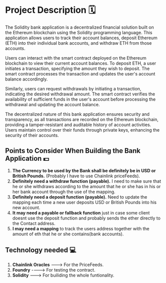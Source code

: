 # Project Description 🗓

The Solidity bank application is a decentralized financial solution built on the Ethereum blockchain using the Solidity programming language. This application allows users to track their account balances, deposit Ethereum (ETH) into their individual bank accounts, and withdraw ETH from those accounts.

Users can interact with the smart contract deployed on the Ethereum blockchain to view their current account balances. To deposit ETH, a user initiates a transaction, specifying the amount they wish to deposit. The smart contract processes the transaction and updates the user's account balance accordingly.

Similarly, users can request withdrawals by initiating a transaction, indicating the desired withdrawal amount. The smart contract verifies the availability of sufficient funds in the user's account before processing the withdrawal and updating the account balance.

The decentralized nature of this bank application ensures security and transparency, as all transactions are recorded on the Ethereum blockchain, providing a tamper-resistant and auditable history of account activities. Users maintain control over their funds through private keys, enhancing the security of their accounts.

## Points to Consider When Building the Bank Application 💵

1. **The Currency to be used by the Bank shall be definitely be in USD or British Pounds.** (Probably I have to use Chainlink priceFeeds).
2. **Definitely need a withdraw function (payable).** I need to make sure that he or she withdraws according to the amount that he or she has in his or her bank account through the use of the mapping.
3. **Definitely need a deposit function (payable).** Need to update the mapping each time a new user deposits USD or British Pounds into his new account.
4. **It may need a payable or fallback function** just in case some client doesnt use the deposit function and probably sends the ether directly to the Contact address.
5. **I may need a mapping** to track the users address together with the amount of eth that he or she contains(bank accounts).

## Technology needed 💻

1. **Chainlink Oracles** ---> For the PriceFeeds.
2. **Foundry** ----> For testing the contract.
3. **Solidity** ---> For builiding the whole funtionality.